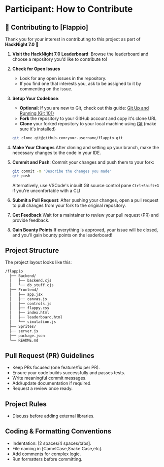 # Participant: How to Contribute

## 🤝 Contributing to [Flappio]
Thank you for your interest in contributing to this project as part of **HackNight 7.0** 🎉  

1. **Visit the HackNight 7.0 Leaderboard**:
   Browse the leaderboard and choose a repository you'd like to contribute to!

2. **Check for Open Issues**  
   - Look for any open issues in the repository.  
   - If you find one that interests you, ask to be assigned to it by commenting on the issue.  

3. **Setup Your Codebase**:
   - **Optional:** If you are new to Git, check out this guide: [Git Up and Running (Git 101)](https://rowjee.com/blog/git_up_and_running)
   - **Fork** the repository to your GitHub account and copy it's clone URL
   - **Clone** your forked repository to your local machine using [Git](https://docs.github.com/en/get-started/getting-started-with-git/set-up-git) (make sure it's installed)

   ```bash
   git clone git@github.com:your-username/flappio.git
   ```

5. **Make Your Changes**
   After cloning and setting up your branch, make the necessary changes to the code in your IDE.

6. **Commit and Push**:
   Commit your changes and push them to your fork:

   ```bash
   git commit -m "Describe the changes you made"
   git push
   ```

   Alternatively, use VSCode's inbuilt Git source control pane `Ctrl+Shift+G` if you're unconfortable with a CLI

7. **Submit a Pull Request**:
   After pushing your changes, open a pull request to pull changes from your fork to the original repository.

8. **Get Feedback**
   Wait for a maintainer to review your pull request (PR) and provide feedback.

9. **Gain Bounty Points**
   If everything is approved, your issue will be closed, and you'll gain bounty points on the leaderboard!

## Project Structure

The project layout looks like this:
```bash
/flappio
  ├── Backend/         
  │   ├── backend.cjs
  │   └── db_stuff.cjs
  ├── Frontend/        
  │   ├── app.jsx
  │   ├── canvas.js
  │   ├── controls.js
  │   ├── flappy.css
  │   ├── index.html
  │   ├── leaderboard.html
  │   └── simulation.js
  ├── Sprites/         
  ├── server.js        
  ├── package.json
  └── README.md
```
## Pull Request (PR) Guidelines

- Keep PRs focused (one feature/fix per PR).
- Ensure your code builds successfully and passes tests.
- Write meaningful commit messages.
- Add/update documentation if required.
- Request a review once ready.

## Project Rules
- Discuss before adding external libraries.

## Coding & Formatting Conventions

- Indentation: [2 spaces/4 spaces/tabs].
- File naming in [CamelCase,Snake Case,etc].
- Add comments for complex logic.
- Run formatters before committing.

